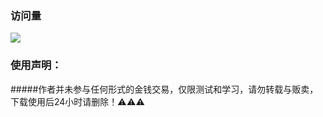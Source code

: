 ### 访问量

![](http://profile-counter.glitch.me/FoKit_Scripts/count.svg)

### 使用声明：

#####作者并未参与任何形式的金钱交易，仅限测试和学习，请勿转载与贩卖，下载使用后24小时请删除！⚠️⚠️⚠️
